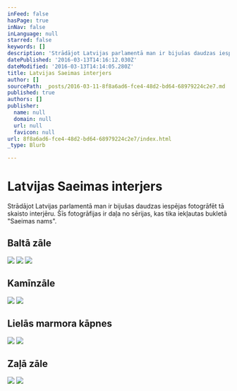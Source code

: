 ```yaml
---
inFeed: false
hasPage: true
inNav: false
inLanguage: null
starred: false
keywords: []
description: 'Strādājot Latvijas parlamentā man ir bijušas daudzas iespējas fotogrāfēt tā skaisto interjēru. Šīs fotogrāfijas ir daļa no sērijas, kas tika iekļautas bukletā "Saeimas nams".'
datePublished: '2016-03-13T14:16:12.030Z'
dateModified: '2016-03-13T14:14:05.280Z'
title: Latvijas Saeimas interjers
author: []
sourcePath: _posts/2016-03-11-8f8a6ad6-fce4-48d2-bd64-68979224c2e7.md
published: true
authors: []
publisher:
  name: null
  domain: null
  url: null
  favicon: null
url: 8f8a6ad6-fce4-48d2-bd64-68979224c2e7/index.html
_type: Blurb

---
```

# Latvijas Saeimas interjers

Strādājot Latvijas parlamentā man ir bijušas daudzas iespējas fotogrāfēt tā skaisto interjēru. Šīs fotogrāfijas ir daļa no sērijas, kas tika iekļautas bukletā "Saeimas nams".

## Baltā zāle
![](https://s3-us-west-2.amazonaws.com/the-grid-img/p/f73ac7ea754e15caa2a9244bd6560c17f6cfa088.jpg)
![](https://s3-us-west-2.amazonaws.com/the-grid-img/p/a261ac89802f75b60da159b989532fe96801884f.jpg)
![](https://s3-us-west-2.amazonaws.com/the-grid-img/p/fae97a64d865360c9fa5b227110a2a6335f61d5c.jpg)

## Kamīnzāle
![](https://s3-us-west-2.amazonaws.com/the-grid-img/p/fadc16f13648fdf747998d905d3739f3fc13cd32.jpg)
![](https://s3-us-west-2.amazonaws.com/the-grid-img/p/cd0ea90db7a18cf3c773cb0f10bd9f886ea8f179.jpg)

## Lielās marmora kāpnes
![](https://s3-us-west-2.amazonaws.com/the-grid-img/p/bc95d3fb8048af64de7c05b3acd1d37b9ae2f153.jpg)
![](https://s3-us-west-2.amazonaws.com/the-grid-img/p/97859ef010eb417d37115003894f1af10d3d5cfb.jpg)

## Zaļā zāle
![](https://s3-us-west-2.amazonaws.com/the-grid-img/p/df34457ba6592306cb4e5052b82436ed81d1c661.jpg)
![](https://s3-us-west-2.amazonaws.com/the-grid-img/p/18a3c8e9e8810870ac769b00afaf41ba2f6f5782.jpg)